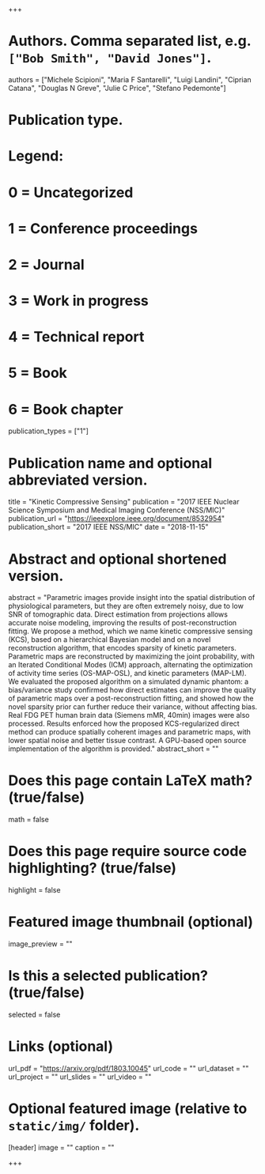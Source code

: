 +++

# Authors. Comma separated list, e.g. `["Bob Smith", "David Jones"]`.
authors = ["Michele Scipioni", "Maria F Santarelli", "Luigi Landini", "Ciprian Catana", "Douglas N Greve", "Julie C Price", "Stefano Pedemonte"]

# Publication type.
# Legend:
# 0 = Uncategorized
# 1 = Conference proceedings
# 2 = Journal
# 3 = Work in progress
# 4 = Technical report
# 5 = Book
# 6 = Book chapter
publication_types = ["1"]

# Publication name and optional abbreviated version.
title = "Kinetic Compressive Sensing"
publication = "2017 IEEE Nuclear Science Symposium and Medical Imaging Conference (NSS/MIC)"
publication_url = "https://ieeexplore.ieee.org/document/8532954"
publication_short = "2017 IEEE NSS/MIC"
date = "2018-11-15"

# Abstract and optional shortened version.
abstract = "Parametric images provide insight into the spatial distribution of physiological parameters, but they are often extremely noisy, due to low SNR of tomographic data. Direct estimation from projections allows accurate noise modeling, improving the results of post-reconstruction fitting. We propose a method, which we name kinetic compressive sensing (KCS), based on a hierarchical Bayesian model and on a novel reconstruction algorithm, that encodes sparsity of kinetic parameters. Parametric maps are reconstructed by maximizing the joint probability, with an Iterated Conditional Modes (ICM) approach, alternating the optimization of activity time series (OS-MAP-OSL), and kinetic parameters (MAP-LM). We evaluated the proposed algorithm on a simulated dynamic phantom: a bias/variance study confirmed how direct estimates can improve the quality of parametric maps over a post-reconstruction fitting, and showed how the novel sparsity prior can further reduce their variance, without affecting bias. Real FDG PET human brain data (Siemens mMR, 40min) images were also processed. Results enforced how the proposed KCS-regularized direct method can produce spatially coherent images and parametric maps, with lower spatial noise and better tissue contrast. A GPU-based open source implementation of the algorithm is provided."
abstract_short = ""

# Does this page contain LaTeX math? (true/false)
math = false

# Does this page require source code highlighting? (true/false)
highlight = false

# Featured image thumbnail (optional)
image_preview = ""

# Is this a selected publication? (true/false)
selected = false

# Links (optional)
url_pdf = "https://arxiv.org/pdf/1803.10045"
url_code = ""
url_dataset = ""
url_project = ""
url_slides = ""
url_video = ""

# Optional featured image (relative to `static/img/` folder).
[header]
image = ""
caption = ""

+++
